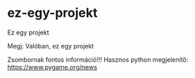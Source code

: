 # ez-egy-projekt
Ez egy projekt

Megj: Valóban, ez egy projekt


Zsombornak fontos információ!!!
  Hasznos python megjelenítő:
  https://www.pygame.org/news

